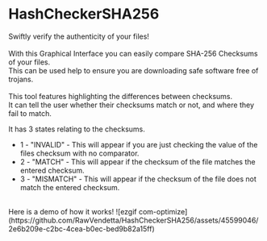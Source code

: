 # HashCheckerSHA256
Swiftly verify the authenticity of your files!<br>
<br>
With this Graphical Interface you can easily compare SHA-256 Checksums of your files.<br>
This can be used help to ensure you are downloading safe software free of trojans.<br>
<br>
This tool features highlighting the differences between checksums.<br>
It can tell the user whether their checksums match or not, and where they fail to match.<br>


It has 3 states relating to the checksums.<ul>
<li>1 - "INVALID"  - This will appear if you are just checking the value of the files checksum with no comparator.</li>
<li>2 - "MATCH"    - This will appear if the checksum of the file matches the entered checksum.</li>
<li>3 - "MISMATCH" - This will appear if the checksum of the file does not match the entered checksum.</li>
</ul>
<br>
Here is a demo of how it works!
![ezgif com-optimize](https://github.com/RawVendetta/HashCheckerSHA256/assets/45599046/2e6b209e-c2bc-4cea-b0ec-bed9b82a15ff)
